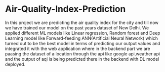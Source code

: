 # Air-Quality-Index-Prediction
In this project we are predicting the air quality index for the city and till now we have trained our model on the past years dataset of New Delhi.
We applied different ML models like Linear regression, Random forest and Deep Learning model like Forward-feeding ANN(Artificial Neural Network) which 
turned out to be the best model in terms of predicting our output values and integrated it with the web application where in the backend part we are paasing
the dataset of a location through the api like google api,weather api and the output of aqi is being predicted there in the backend with DL model deployed.

